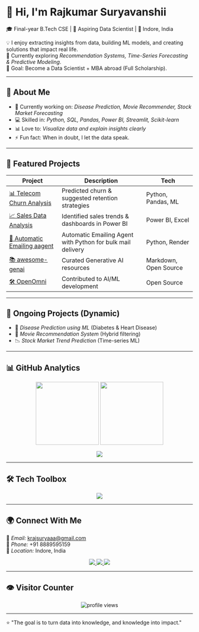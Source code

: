 # 👋 Hi, I'm Rajkumar Suryavanshii  

🎓 Final-year B.Tech CSE | 🤖 Aspiring Data Scientist | 📍 Indore, India  

💡 I enjoy extracting insights from data, building ML models, and creating solutions that impact real life.  
🌱 Currently exploring *Recommendation Systems, Time-Series Forecasting & Predictive Modeling*.  
🎯 Goal: Become a Data Scientist + MBA abroad (Full Scholarship).  

---

## 🔹 About Me  

- 🔭 Currently working on: *Disease Prediction, Movie Recommender, Stock Market Forecasting*  
- 💻 Skilled in: *Python, SQL, Pandas, Power BI, Streamlit, Scikit-learn*  
- 📊 Love to: *Visualize data and explain insights clearly*  
- ⚡ Fun fact: When in doubt, I let the data speak.  

---

## 🚀 Featured Projects  

| Project | Description | Tech |
|---------|-------------|------|
| [📊 Telecom Churn Analysis](https://github.com/Suryavanshii/telecom-churn-analysis) | Predicted churn & suggested retention strategies | Python, Pandas, ML |
| [📈 Sales Data Analysis](https://github.com/Suryavanshii/sales-data-analysis) | Identified sales trends & dashboards in Power BI | Power BI, Excel |
| [🤖 Automatic Emailing aagent](https://automatic-emailing-agent.onrender.com/) | Automatic Emailing Agent with Python for bulk mail delivery | Python, Render |
| [📚 awesome-genai](https://github.com/Suryavanshii/awesome-genai) | Curated Generative AI resources | Markdown, Open Source |
| [🛠 OpenOmni](https://github.com/Suryavanshii/OpenOmni) | Contributed to AI/ML development | Open Source |

---

## 🔄 Ongoing Projects (Dynamic)  

- 🏥 *Disease Prediction using ML* (Diabetes & Heart Disease)  
- 🎥 *Movie Recommendation System* (Hybrid filtering)  
- 📉 *Stock Market Trend Prediction* (Time-series ML)  

---

## 📊 GitHub Analytics  

<p align="center">
  <img src="https://github-readme-stats.vercel.app/api?username=Suryavanshii&show_icons=true&theme=radical" height="170px"/>
  <img src="https://github-readme-streak-stats.herokuapp.com?user=Suryavanshii&theme=radical&hide_border=false" height="170px"/>
</p>

<p align="center">
  <img src="https://github-readme-activity-graph.vercel.app/graph?username=Suryavanshii&bg_color=1a1b27&color=ffffff&line=38bdae&point=ffffff&hide_border=true" />
</p>

---

## 🛠 Tech Toolbox  

<p align="center">
  <img src="https://skillicons.dev/icons?i=python,sqlite,pytorch,sklearn,git,github,linux,html,css" />
</p>

---

## 🌍 Connect With Me  

📧 *Email:* [krajsuryaaa@gmail.com](mailto:krajsuryaaa@gmail.com)  
📱 *Phone:* ‪+91 8889595159‬  
📍 *Location:* Indore, India  

<p align="center">
  <a href="https://www.linkedin.com/in/rajkumarsuryavanshii/" target="_blank">
    <img src="https://img.shields.io/badge/LinkedIn-0A66C2?style=for-the-badge&logo=linkedin&logoColor=white" />
  </a>
  <a href="https://www.instagram.com/krajsuryavanshi" target="_blank">
    <img src="https://img.shields.io/badge/Instagram-E4405F?style=for-the-badge&logo=instagram&logoColor=white" />
  </a>
  <a href="https://github.com/Suryavanshii" target="_blank">
    <img src="https://img.shields.io/badge/GitHub-171515?style=for-the-badge&logo=github&logoColor=white" />
  </a>
</p>

---

## 👁 Visitor Counter  

<p align="center">
  <img src="https://komarev.com/ghpvc/?username=Suryavanshii&label=Profile%20Views&color=0e75b6&style=flat" alt="profile views"/>
</p>

---

⭐ "The goal is to turn data into knowledge, and knowledge into impact."
